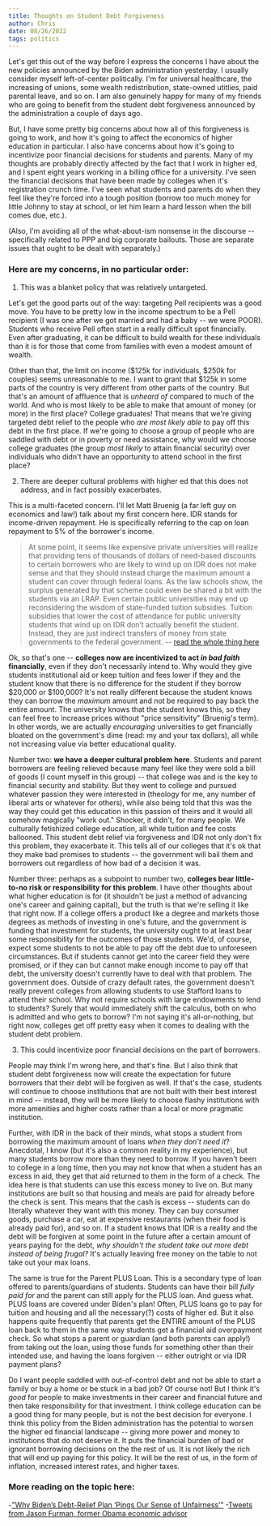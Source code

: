 ```yaml
---
title: Thoughts on Student Debt Forgiveness
author: Chris
date: 08/26/2022
tags: politics
---
```


Let's get this out of the way before I express the concerns I have about the new policies announced by the Biden administration yesterday. I usually consider myself left-of-center politically. I'm for universal healthcare, the increasing of unions, some wealth redistribution, state-owned utitlies, paid parental leave, and so on. I am also genuinely happy for many of my friends who are going to benefit from the student debt forgiveness announced by the administration a couple of days ago.

But, I have some pretty big concerns about how all of this forgiveness is going to work, and how it's going to affect the economics of higher education in particular. I also have concerns about how it's going to incentivize poor financial decisions for students and parents. Many of my thoughts are probably directly affected by the fact that I work in higher ed, and I spent eight years working in a billing office for a university. I've seen the financial decisions that have been made by colleges when it's registration crunch time. I've seen what students and parents do when they feel like they're forced into a tough position (borrow too much money for little Johnny to stay at school, or let him learn a hard lesson when the bill comes due, etc.).

(Also, I'm avoiding all of the what-about-ism nonsense in the discourse -- specifically related to PPP and big corporate bailouts. Those are separate issues that ought to be dealt with separately.)

### Here are my concerns, in no particular order:

1. This was a blanket policy that was relatively untargeted.

Let's get the good parts out of the way: targeting Pell recipients was a good move. You have to be pretty low in the income spectrum to be a Pell recipient (I was one after we got married and had a baby -- we were POOR). Students who receive Pell often start in a really difficult spot financially. Even after graduating, it can be difficult to build wealth for these individuals than it is for those that come from families with even a modest amount of wealth.

Other than that, the limit on income ($125k for individuals, $250k for couples) seems unreasonable to me. I want to grant that $125k in some parts of the country is very different from other parts of the country. But that's an amount of affluence that is _unheard of_ compared to much of the world. And who is most likely to be able to make that amount of money (or more) in the first place? College graduates! That means that we're giving targeted debt relief to the people who _are most likely able_ to pay off this debt in the first place. If we're going to choose a group of people who are saddled with debt or in poverty or need assistance, why would we choose college graduates (the group _most likely_ to attain financial security) over individuals who didn't have an opportunity to attend school in the first place?

2. There are deeper cultural problems with higher ed that this does not address, and in fact possibly exacerbates.

This is a multi-faceted concern. I'll let Matt Bruenig (a far left guy on economics and law!) talk about my first concern here. IDR stands for income-driven repayment. He is specifically referring to the cap on loan repayment to 5% of the borrower's income.

> At some point, it seems like expensive private universities will realize that providing tens of thousands of dollars of need-based discounts to certain borrowers who are likely to wind up on IDR does not make sense and that they should instead charge the maximum amount a student can cover through federal loans. As the law schools show, the surplus generated by that scheme could even be shared a bit with the students via an LRAP. Even certain public universities may end up reconsidering the wisdom of state-funded tuition subsidies. Tuition subsidies that lower the cost of attendance for public university students that wind up on IDR don’t actually benefit the student. Instead, they are just indirect transfers of money from state governments to the federal government.
 -- [read the whole thing here](https://www.peoplespolicyproject.org/2022/08/26/the-new-income-driven-repayment-system-could-cause-some-big-problems/)

Ok, so that's one -- **colleges now are incentivized to act _in bad faith_ financially**, even if they don't necessarily intend to. Why would they give students institutional aid or keep tuition and fees lower if they and the student know that there is no difference for the student if they borrow $20,000 or $100,000? It's not really different because the student knows they can borrow the _maximum_ amount and not be required to pay back the entire amount. The university knows that the student knows this, so they can feel free to increase prices without "price sensitivity" (Bruenig's term). In other words, we are actually _encouraging_ universities to get financially bloated on the government's dime (read: my and your tax dollars), all while not increasing value via better educational quality.

Number two: **we have a deeper cultural problem here**. Students and parent borrowers are feeling relieved because many feel like they were sold a bill of goods (I count myself in this group) -- that college was and is the key to financial security and stability. But they went to college and pursued whatever passion they were interested in (theology for me, any number of liberal arts or whatever for others), while also being told that this was the way they could get this education in this passion of theirs and it would all somehow magically "work out." Shocker, it didn't, for many people. We culturally fetishized college education, all while tuition and fee costs ballooned. This student debt relief via forgiveness and IDR not only don't fix this problem, they exacerbate it. This tells all of our colleges that it's ok that they make bad promises to students -- the government will bail them and borrowers out regardless of how bad of a decision it was.

Number three: perhaps as a subpoint to number two, **colleges bear little-to-no risk or responsibility for this problem**. I have other thoughts about what higher education is for (it shouldn't be just a method of advancing one's career and gaining capital), but the truth is that we're selling it like that right now. If a college offers a product like a degree and markets those degrees as methods of investing in one's future, and the government is funding that investment for students, the university ought to at least bear some responsibility for the outcomes of those students. We'd, of course, expect some students to not be able to pay off the debt due to unforeseen circumstances. But if students cannot get into the career field they were promised, or if they can but cannot make enough income to pay off that debt, the university doesn't currently have to deal with that problem. The government does. Outside of crazy default rates, the government doesn't really prevent colleges from allowing students to use Stafford loans to attend their school. Why not require schools with large endowments to lend to students? Surely that would immediately shift the calculus, both on who is admitted and who gets to borrow? I'm not saying it's all-or-nothing, but right now, colleges get off pretty easy when it comes to dealing with the student debt problem.

3. This could incentivize poor financial decisions on the part of borrowers.

People may think I'm wrong here, and that's fine. But I also think that student debt forgiveness now will create the expectation for future borrowers that their debt will be forgiven as well. If that's the case, students will continue to choose institutions that are not built with their best interest in mind -- instead, they will be more likely to choose flashy institutions with more amenities and higher costs rather than a local or more pragmatic institution.

Further, with IDR in the back of their minds, what stops a student from borrowing the maximum amount of loans _when they don't need it_? Anecdotal, I know (but it's also a common reality in my experience), but many students borrow more than they need to borrow. If you haven't been to college in a long time, then you may not know that when a student has an excess in aid, they get that aid returned to them in the form of a check. The idea here is that students can use this excess money to live on. But many institutions are built so that housing and meals are paid for already before the check is sent. This means that the cash is excess -- students can do literally whatever they want with this money. They can buy consumer goods, purchase a car, eat at expensive restaurants (when their food is already paid for), and so on. If a student knows that IDR is a reality and the debt will be forgiven at some point in the future after a certain amount of years paying for the debt, _why shouldn't the student take out more debt instead of being frugal?_ It's actually leaving free money on the table to not take out your max loans.

The same is true for the Parent PLUS Loan. This is a secondary type of loan offered to parents/guardians of students. Students can have their bill _fully paid for_ and the parent can still apply for the PLUS loan. And guess what. PLUS loans are covered under Biden's plan! Often, PLUS loans go to pay for tuition and housing and all the necessary(?) costs of higher ed. But it also happens quite frequently that parents get the ENTIRE amount of the PLUS loan back to them in the same way students get a financial aid overpayment check. So what stops a parent or guardian (and both parents can apply!) from taking out the loan, using those funds for something other than their intended use, and having the loans forgiven -- either outright or via IDR payment plans?

Do I want people saddled with out-of-control debt and not be able to start a family or buy a home or be stuck in a bad job? Of course not! But I think it's _good_ for people to make investments in their career and financial future and then take responsibility for that investment. I think college education can be a good thing for many people, but is not the best decision for everyone. I think this policy from the Biden administration has the potential to worsen the higher ed financial landscape -- giving more power and money to institutions that do not deserve it. It puts the financial burden of bad or ignorant borrowing decisions on the the rest of us. It is not likely the rich that will end up paying for this policy. It will be the rest of us, in the form of inflation, increased interest rates, and higher taxes.

### More reading on the topic here:
-["Why Biden’s Debt-Relief Plan ‘Pings Our Sense of Unfairness’"](https://newsletters.theatlantic.com/the-third-rail/6307f591c5c055002251e34a/biden-student-loan-debt-forgiveness-relief/?utm_source=twitter&utm_medium=social&utm_campaign=the-atlantic&utm_content=edit-promo&utm_term=2022-08-26T15%3A13%3A55)
-[Tweets from Jason Furman, former Obama economic advisor](https://twitter.com/jasonfurman/status/1562503985529233410?s=20&t=9FtmraQc3Pl7t1qmdqpskA)
